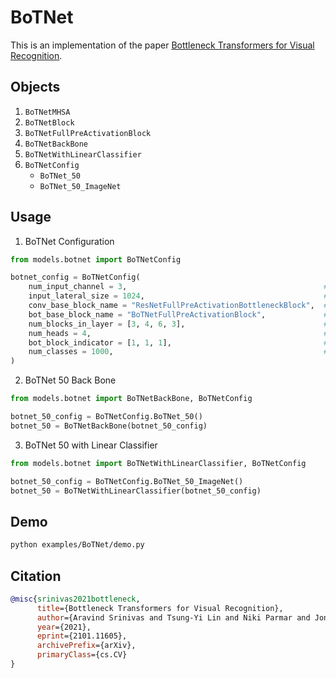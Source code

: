 # BoTNet

This is an implementation of the paper [Bottleneck Transformers for Visual Recognition](https://arxiv.org/abs/2101.11605).

## Objects

1. `BoTNetMHSA`
2. `BoTNetBlock`
3. `BoTNetFullPreActivationBlock`
4. `BoTNetBackBone`
5. `BoTNetWithLinearClassifier`
6. `BoTNetConfig`
   - `BoTNet_50`
   - `BoTNet_50_ImageNet`

## Usage

1. BoTNet Configuration

```python
from models.botnet import BoTNetConfig

botnet_config = BoTNetConfig(
    num_input_channel = 3,                                            # Number of channels of the input data
    input_lateral_size = 1024,                                        # The width or height of the input data. Assume the input is a squre matrix.
    conv_base_block_name = "ResNetFullPreActivationBottleneckBlock",  # The Conv block you want. Use BoTNetConfig.available_conv_base_blocks() to check.
    bot_base_block_name = "BoTNetFullPreActivationBlock",             # The BoT block you want. Use BoTNetConfig.available_bot_base_blocks() to check.
    num_blocks_in_layer = [3, 4, 6, 3],                               # A list of number of blocks in each layer for BoTNet. Same as ResNet.
    num_heads = 4,                                                    # Number of heads for multihead self-attention
    bot_block_indicator = [1, 1, 1],                                  # Indicator for whether to use the BoT block. 1 means BoT block and 0 means Conv block as specified in "conv_base_block_name". Note that the length of "bot_block_indicator" should be equal to the number of blocks in the last layer, which means len(bot_block_indicator) == num_blocks_in_layer[-1]
    num_classes = 1000,                                               # Optional, number of classes for classification tasks. Needed when using "BoTNetWithLinearClassifier"
)
```

2. BoTNet 50 Back Bone

```python
from models.botnet import BoTNetBackBone, BoTNetConfig

botnet_50_config = BoTNetConfig.BoTNet_50()
botnet_50 = BoTNetBackBone(botnet_50_config)
```

3. BoTNet 50 with Linear Classifier

```python
from models.botnet import BoTNetWithLinearClassifier, BoTNetConfig

botnet_50_config = BoTNetConfig.BoTNet_50_ImageNet()
botnet_50 = BoTNetWithLinearClassifier(botnet_50_config)
```

## Demo

```bash
python examples/BoTNet/demo.py
```

## Citation

```bibtex
@misc{srinivas2021bottleneck,
      title={Bottleneck Transformers for Visual Recognition},
      author={Aravind Srinivas and Tsung-Yi Lin and Niki Parmar and Jonathon Shlens and Pieter Abbeel and Ashish Vaswani},
      year={2021},
      eprint={2101.11605},
      archivePrefix={arXiv},
      primaryClass={cs.CV}
}
```
